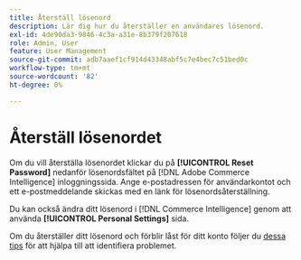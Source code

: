 ```yaml
---
title: Återställ lösenord
description: Lär dig hur du återställer en användares lösenord.
exl-id: 4de90da3-9846-4c3a-a31e-8b379f207618
role: Admin, User
feature: User Management
source-git-commit: adb7aaef1cf914d43348abf5c7e4bec7c51bed0c
workflow-type: tm+mt
source-wordcount: '82'
ht-degree: 0%

---
```


# Återställ lösenordet

Om du vill återställa lösenordet klickar du på **[!UICONTROL Reset Password]** nedanför lösenordsfältet på [!DNL Adobe Commerce Intelligence] inloggningssida. Ange e-postadressen för användarkontot och ett e-postmeddelande skickas med en länk för lösenordsåterställning.

Du kan också ändra ditt lösenord i [!DNL Commerce Intelligence] genom att använda **[!UICONTROL Personal Settings]** sida.

Om du återställer ditt lösenord och förblir låst för ditt konto följer du [dessa tips](https://experienceleague.adobe.com/docs/commerce-knowledge-base/kb/troubleshooting/miscellaneous/troubleshooting-mbi-account-lockout.html) för att hjälpa till att identifiera problemet.
